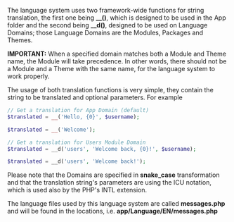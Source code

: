 The language system uses two framework-wide functions for string translation, the first one being **__()**, which is designed to be used in the App folder and the second being **__d()**, designed to be used on Language Domains; those Language Domains are the Modules, Packages and Themes.

**IMPORTANT:** When a specified domain matches both a Module and Theme name, the Module will take precedence. In other words, there should not be a Module and a Theme with the same name, for the language system to work properly.

The usage of both translation functions is very simple, they contain the string to be translated and optional parameters. For example

```php
// Get a translation for App Domain (default)
$translated = __('Hello, {0}', $username);

$translated = __('Welcome');

// Get a translation for Users Module Domain
$translated = __d('users', 'Welcome back, {0}!', $username);

$translated = __d('users', 'Welcome back!');
```

Please note that the Domains are specified in **snake_case** transformation and that the translation string's parameters are using the ICU notation, which is used also by the PHP's INTL extension.

The language files used by this language system are called **messages.php** and will be found in the locations, i.e. **app/Language/EN/messages.php**
